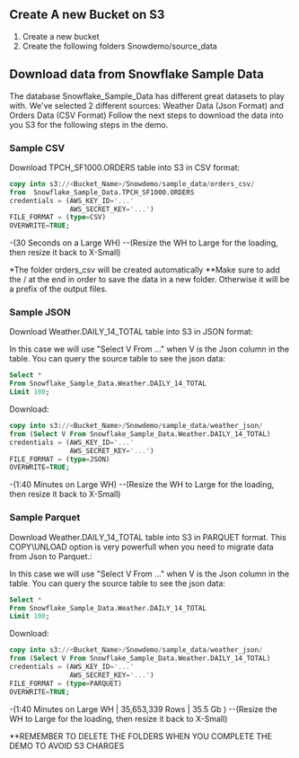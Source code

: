 ## Create A new Bucket on S3
1. Create a new bucket
2. Create the following folders Snowdemo/source_data

## Download data from Snowflake Sample Data
The database Snowflake_Sample_Data has different great datasets to play with.
We've selected 2 different sources: Weather Data (Json Format) and Orders Data (CSV Format)
Follow the next steps to download the data into you S3 for the following steps in the demo.

### Sample CSV
Download TPCH_SF1000.ORDERS table into S3 in CSV format:


```sql
copy into s3://<Bucket_Name>/Snowdemo/sample_data/orders_csv/
from  Snowflake_Sample_Data.TPCH_SF1000.ORDERS
credentials = (AWS_KEY_ID='...' 
               AWS_SECRET_KEY='...')
FILE_FORMAT = (type=CSV)
OVERWRITE=TRUE;
```
-(30 Seconds on a Large WH)
--(Resize the WH to Large for the loading, then resize it back to X-Small)

*The folder orders_csv will be created automatically
**Make sure to add the / at the end in order to save the data in a new folder. Otherwise it will be a prefix of the output files.

### Sample JSON
Download Weather.DAILY_14_TOTAL table into S3 in JSON format:

In this case we will use "Select V From ..." when V is the Json column in the table. 
You can query the source table to see the json data:
```sql
Select *
From Snowflake_Sample_Data.Weather.DAILY_14_TOTAL
Limit 100;
```

Download:
```sql
copy into s3://<Bucket_Name>/Snowdemo/sample_data/weather_json/
from (Select V From Snowflake_Sample_Data.Weather.DAILY_14_TOTAL)
credentials = (AWS_KEY_ID='...' 
               AWS_SECRET_KEY='...')
FILE_FORMAT = (type=JSON)
OVERWRITE=TRUE;
```
-(1:40 Minutes on Large WH)
--(Resize the WH to Large for the loading, then resize it back to X-Small)



### Sample Parquet
Download Weather.DAILY_14_TOTAL table into S3 in PARQUET format. This COPY\UNLOAD option is very powerfull when you need to migrate data from Json to Parquet.:

In this case we will use "Select V From ..." when V is the Json column in the table. 
You can query the source table to see the json data:
```sql
Select *
From Snowflake_Sample_Data.Weather.DAILY_14_TOTAL
Limit 100;
```

Download:
```sql
copy into s3://<Bucket_Name>/Snowdemo/sample_data/weather_json/
from (Select V From Snowflake_Sample_Data.Weather.DAILY_14_TOTAL)
credentials = (AWS_KEY_ID='...' 
               AWS_SECRET_KEY='...')
FILE_FORMAT = (type=PARQUET)
OVERWRITE=TRUE;
```
-(1:40 Minutes on Large WH | 35,653,339 Rows | 35.5 Gb )
--(Resize the WH to Large for the loading, then resize it back to X-Small)


**REMEMBER TO DELETE THE FOLDERS WHEN YOU COMPLETE THE DEMO TO AVOID S3 CHARGES

